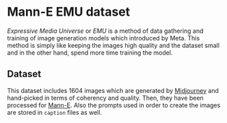 # Mann-E EMU dataset

_Expressive Media Universe_ or _EMU_ is a method of data gathering and training of image generation models which introduced by Meta. This method is simply like keeping the images high quality and the dataset small and in the other hand, spend more time training the model.

## Dataset

This dataset includes 1604 images which are generated by [Midjourney](https://midjourney.com) and hand-picked in terms of coherency and quality. Then, they have been processed for [Mann-E](https://mann-e.com). 
Also the prompts used in order to create the images are stored in `caption` files as well.
